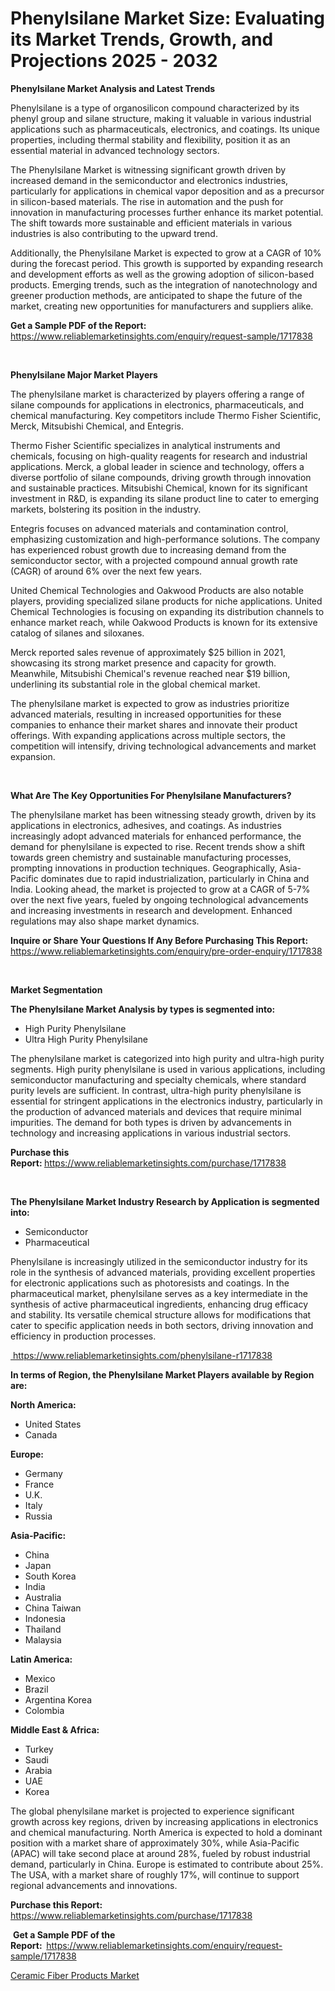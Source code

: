 <p><h1>Phenylsilane Market Size: Evaluating its Market Trends, Growth, and Projections 2025 - 2032</h1></p><p><strong>Phenylsilane Market Analysis and Latest Trends</strong></p>
<p><p>Phenylsilane is a type of organosilicon compound characterized by its phenyl group and silane structure, making it valuable in various industrial applications such as pharmaceuticals, electronics, and coatings. Its unique properties, including thermal stability and flexibility, position it as an essential material in advanced technology sectors.</p><p>The Phenylsilane Market is witnessing significant growth driven by increased demand in the semiconductor and electronics industries, particularly for applications in chemical vapor deposition and as a precursor in silicon-based materials. The rise in automation and the push for innovation in manufacturing processes further enhance its market potential. The shift towards more sustainable and efficient materials in various industries is also contributing to the upward trend.</p><p>Additionally, the Phenylsilane Market is expected to grow at a CAGR of 10% during the forecast period. This growth is supported by expanding research and development efforts as well as the growing adoption of silicon-based products. Emerging trends, such as the integration of nanotechnology and greener production methods, are anticipated to shape the future of the market, creating new opportunities for manufacturers and suppliers alike.</p></p>
<p><strong>Get a Sample PDF of the Report:&nbsp;</strong> <a href="https://www.reliablemarketinsights.com/enquiry/request-sample/1717838?utm_campaign=3062&utm_medium=2&utm_source=Github&utm_content=ia&utm_term=01042025&utm_id=phenylsilane">https://www.reliablemarketinsights.com/enquiry/request-sample/1717838</a></p>
<p>&nbsp;</p>
<p><strong>Phenylsilane Major Market Players</strong></p>
<p><p>The phenylsilane market is characterized by players offering a range of silane compounds for applications in electronics, pharmaceuticals, and chemical manufacturing. Key competitors include Thermo Fisher Scientific, Merck, Mitsubishi Chemical, and Entegris. </p><p>Thermo Fisher Scientific specializes in analytical instruments and chemicals, focusing on high-quality reagents for research and industrial applications. Merck, a global leader in science and technology, offers a diverse portfolio of silane compounds, driving growth through innovation and sustainable practices. Mitsubishi Chemical, known for its significant investment in R&D, is expanding its silane product line to cater to emerging markets, bolstering its position in the industry.</p><p>Entegris focuses on advanced materials and contamination control, emphasizing customization and high-performance solutions. The company has experienced robust growth due to increasing demand from the semiconductor sector, with a projected compound annual growth rate (CAGR) of around 6% over the next few years.</p><p>United Chemical Technologies and Oakwood Products are also notable players, providing specialized silane products for niche applications. United Chemical Technologies is focusing on expanding its distribution channels to enhance market reach, while Oakwood Products is known for its extensive catalog of silanes and siloxanes.</p><p>Merck reported sales revenue of approximately $25 billion in 2021, showcasing its strong market presence and capacity for growth. Meanwhile, Mitsubishi Chemical's revenue reached near $19 billion, underlining its substantial role in the global chemical market.</p><p>The phenylsilane market is expected to grow as industries prioritize advanced materials, resulting in increased opportunities for these companies to enhance their market shares and innovate their product offerings. With expanding applications across multiple sectors, the competition will intensify, driving technological advancements and market expansion.</p></p>
<p>&nbsp;</p>
<p><strong>What Are The Key Opportunities For Phenylsilane Manufacturers?</strong></p>
<p><p>The phenylsilane market has been witnessing steady growth, driven by its applications in electronics, adhesives, and coatings. As industries increasingly adopt advanced materials for enhanced performance, the demand for phenylsilane is expected to rise. Recent trends show a shift towards green chemistry and sustainable manufacturing processes, prompting innovations in production techniques. Geographically, Asia-Pacific dominates due to rapid industrialization, particularly in China and India. Looking ahead, the market is projected to grow at a CAGR of 5-7% over the next five years, fueled by ongoing technological advancements and increasing investments in research and development. Enhanced regulations may also shape market dynamics.</p></p>
<p><strong>Inquire or Share Your Questions If Any Before Purchasing This Report:</strong> <a href="https://www.reliablemarketinsights.com/enquiry/pre-order-enquiry/1717838?utm_campaign=3062&utm_medium=2&utm_source=Github&utm_content=ia&utm_term=01042025&utm_id=phenylsilane">https://www.reliablemarketinsights.com/enquiry/pre-order-enquiry/1717838</a></p>
<p>&nbsp;</p>
<p><strong>Market Segmentation</strong></p>
<p><strong>The Phenylsilane Market Analysis by types is segmented into:</strong></p>
<p><ul><li>High Purity Phenylsilane</li><li>Ultra High Purity Phenylsilane</li></ul></p>
<p><p>The phenylsilane market is categorized into high purity and ultra-high purity segments. High purity phenylsilane is used in various applications, including semiconductor manufacturing and specialty chemicals, where standard purity levels are sufficient. In contrast, ultra-high purity phenylsilane is essential for stringent applications in the electronics industry, particularly in the production of advanced materials and devices that require minimal impurities. The demand for both types is driven by advancements in technology and increasing applications in various industrial sectors.</p></p>
<p><strong>Purchase this Report:&nbsp;</strong><a href="https://www.reliablemarketinsights.com/purchase/1717838?utm_campaign=3062&utm_medium=2&utm_source=Github&utm_content=ia&utm_term=01042025&utm_id=phenylsilane">https://www.reliablemarketinsights.com/purchase/1717838</a></p>
<p>&nbsp;</p>
<p><strong>The Phenylsilane Market Industry Research by Application is segmented into:</strong></p>
<p><ul><li>Semiconductor</li><li>Pharmaceutical</li></ul></p>
<p><p>Phenylsilane is increasingly utilized in the semiconductor industry for its role in the synthesis of advanced materials, providing excellent properties for electronic applications such as photoresists and coatings. In the pharmaceutical market, phenylsilane serves as a key intermediate in the synthesis of active pharmaceutical ingredients, enhancing drug efficacy and stability. Its versatile chemical structure allows for modifications that cater to specific application needs in both sectors, driving innovation and efficiency in production processes.</p></p>
<p><a href="https://www.reliablemarketinsights.com/phenylsilane-r1717838?utm_campaign=3062&utm_medium=2&utm_source=Github&utm_content=ia&utm_term=01042025&utm_id=phenylsilane">&nbsp;https://www.reliablemarketinsights.com/phenylsilane-r1717838</a></p>
<p><strong>In terms of Region, the Phenylsilane Market Players available by Region are:</strong></p>
<p>
    <p> <strong> North America: </strong>
        <ul>
            <li>United States</li>
            <li>Canada</li>
        </ul>
        </p> 
    <p> <strong> Europe: </strong>
        <ul>
            <li>Germany</li>
            <li>France</li>
            <li>U.K.</li>
            <li>Italy</li>
            <li>Russia</li>
        </ul>
        </p> 
    <p> <strong> Asia-Pacific: </strong>
        <ul>
            <li>China</li>
            <li>Japan</li>
            <li>South Korea</li>
            <li>India</li>
            <li>Australia</li>
            <li>China Taiwan</li>
            <li>Indonesia</li>
            <li>Thailand</li>
            <li>Malaysia</li>
        </ul>
        </p> 
    <p> <strong> Latin America: </strong>
        <ul>
            <li>Mexico</li>
            <li>Brazil</li>
            <li>Argentina Korea</li>
            <li>Colombia</li>
        </ul>
        </p> 
    <p> <strong> Middle East & Africa: </strong>
        <ul>
            <li>Turkey</li>
            <li>Saudi</li>
            <li>Arabia</li>
            <li>UAE</li>
            <li>Korea</li>
        </ul>
    </p>
    </p>
<p><p>The global phenylsilane market is projected to experience significant growth across key regions, driven by increasing applications in electronics and chemical manufacturing. North America is expected to hold a dominant position with a market share of approximately 30%, while Asia-Pacific (APAC) will take second place at around 28%, fueled by robust industrial demand, particularly in China. Europe is estimated to contribute about 25%. The USA, with a market share of roughly 17%, will continue to support regional advancements and innovations.</p></p>
<p><strong>Purchase this Report: </strong><a href="https://www.reliablemarketinsights.com/purchase/1717838?utm_campaign=3062&utm_medium=2&utm_source=Github&utm_content=ia&utm_term=01042025&utm_id=phenylsilane">https://www.reliablemarketinsights.com/purchase/1717838</a></p>
<p>&nbsp;<strong>Get a Sample PDF of the Report:&nbsp;&nbsp;</strong><a href="https://www.reliablemarketinsights.com/enquiry/request-sample/1717838?utm_campaign=3062&utm_medium=2&utm_source=Github&utm_content=ia&utm_term=01042025&utm_id=phenylsilane">https://www.reliablemarketinsights.com/enquiry/request-sample/1717838</a></p>
<p><strong></strong></p>
<p><p><a href="https://github.com/xtysizov/Market-Research-Report-List-1/blob/main/ceramic-fiber-products-market.md?utm_campaign=3062&utm_medium=2&utm_source=Github&utm_content=ia&utm_term=01042025&utm_id=phenylsilane">Ceramic Fiber Products Market</a></p></p>
